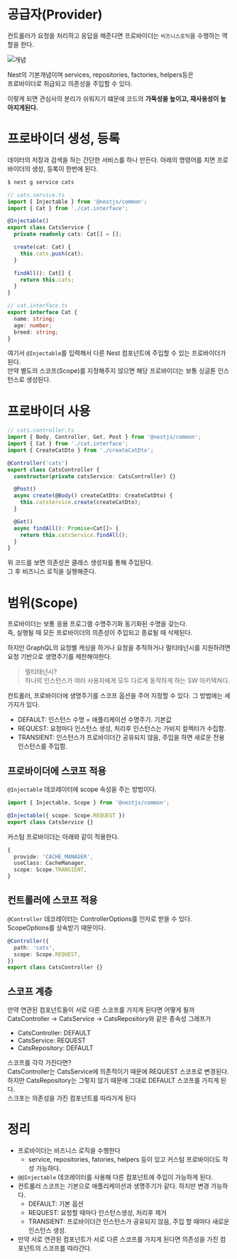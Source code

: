 # 공급자(Provider)
컨트롤러가 요청을 처리하고 응답을  해준다면 프로바이더는 `비즈니스로직`을 수행하는 역할을 한다. 

![개념](https://docs.nestjs.com/assets/Components_1.png) 

Nest의 기본개념이며 services, repositories, factories, helpers등은  
프로바이더로 취급되고 의존성을 주입할 수 있다.

이렇게 되면 관심사의 분리가 쉬워지기 떄문에 코드의 **가독성을 높이고, 재사용성이 높아지게된다.**

# 프로바이더 생성, 등록
데이터의 저장과 검색을 하는 간단한 서비스를 하나 만든다.
아래의 명령어를 치면 프로바이더의 생성, 등록이 한번에 된다.
```bash
$ nest g service cats
```
```typescript
// cats.service.ts
import { Injectable } from '@nestjs/common';
import { Cat } from './cat.interface';

@Injectable()
export class CatsService {
  private readonly cats: Cat[] = [];

  create(cat: Cat) {
    this.cats.push(cat);
  }

  findAll(): Cat[] {
    return this.cats;
  }
}
```
```typescript
// cat.interface.ts
export interface Cat {
  name: string;
  age: number;
  breed: string;
}
```
여기서 `@Injectable`를 입력해서 다른 Nest 컴포넌트에 주입할 수 있는 프로바이더가 된다.  
만약 별도의 스코프(Scope)를 지정해주지 않으면 해당 프로바이더는 보통 싱글톤 인스턴스로 생성된다.  

# 프로바이더 사용
```typescript
// cats.controller.ts
import { Body, Controller, Get, Post } from '@nestjs/common';
import { Cat } from './cat.interface';
import { CreateCatDto } from './createCatDto';

@Controller('cats')
export class CatsController {
  constructor(private catsService: CatsController) {}

  @Post()
  async create(@Body() createCatDto: CreateCatDto) {
    this.catsService.create(createCatDto);
  }

  @Get()
  async findAll(): Promise<Cat[]> {
    return this.catsService.findAll();
  }
}
```
위 코드를 보면 의존성은 클래스 생성자를 통해 주입된다.  
그 후 비즈니스 로직을 실행해준다.  

# 범위(Scope)
프로바이더는 보통 응용 프로그램 수명주기화 동기화된 수명을 갖는다.  
즉, 실행될 때 모든 프로바이더의 의존성이 주입되고 종료될 때 삭제된다.  

하지만 GraphQL의 요청별 캐싱을 하거나 요청을 추적하거나 멀티테넌시를 지원하려면  
요청 기반으로 생명주기를 제한해야한다.  
> 멀티태넌시?  
> 하나의 인스턴스가 여러 사용자에게 모두 다르게 동작하게 하는 SW 아키텍쳐다.

컨트롤러, 프로바이더에 생명주기를 스코프 옵션을 주어 지정할 수 있다.
그 방법에는 세가지가 있다.
- DEFAULT: 인스턴스 수명 = 애플리케이션 수명주기. 기본값
- REQUEST: 요청마다 인스턴스 생성, 처리후 인스턴스는 가비지 컬렉터가 수집함.
- TRANSIENT: 인스턴스가 프로바이더간 공유되지 않음, 주입을 하면 새로운 전용 인스턴스를 주입함.

## 프로바이더에 스코프 적용
`@Injectable` 데코레이터에 scope 속성을 주는 방법이다.
```typescript
import { Injectable, Scope } from '@nestjs/common';

@Injectable({ scope: Scope.REQUEST })
export class CatsService {}
```
커스텀 프로바이더는 아래와 같이 적용한다.
```typescript
{
  provide: 'CACHE_MANAGER',
  useClass: CacheManager,
  scope: Scope.TRANSIENT,
}
```

## 컨트롤러에 스코프 적용
`@Controller` 데코레이터는 ControllerOptions를 인자로 받을 수 있다.  
ScopeOptions를 상속받기 때문이다.  
```typescript
@Controller({
  path: 'cats',
  scope: Scope.REQUEST,
})
export class CatsController {}
```

## 스코프 계층
만약 연관된 컴포넌트들이 서로 다른 스코프를 가지게 된다면 어떻게 될까  
CatsController -> CatsService -> CatsRepository와 같은 종속성 그래프가  
- CatsController: DEFAULT
- CatsService: REQUEST
- CatsRepository: DEFAULT  
  
스코프를 각각 가진다면?  
CatsController는 CatsService에 의존적이기 때문에 REQUEST 스코프로 변경된다.  
하지만 CatsRepository는 그렇지 않기 때문에 그대로 DEFAULT 스코프를 가지게 된다.  
스크포는 의존성을 가진 컴포넌트를 따라가게 된다

# 정리
- 프로바이더는 비즈니스 로직을 수행한다
  - service, repositories, fatories, helpers 등이 있고 커스텀 프로바이더도 작성 가능하다.
- `@@Injectable` 데코레이터를 사용해 다른 컴포넌트에 주입이 가능하게 된다.
- 컨트롤러 스코프는 기본으로 애플리케이션과 생명주기가 같다. 하지만 변경 가능하다.
  - DEFAULT: 기본 옵션
  - REQUEST: 요청할 때마다 인스턴스생성, 처리후 제거
  - TRANSIENT: 프로바이더간 인스턴스가 공유되지 않음, 주입 할 때마다 새로운 인스턴스 생성.
- 만약 서로 연관된 컴포넌트가 서로 다른 스코프를 가지게 된다면 의존성을 가진 컴포넌트의 스코프를 따라간다.